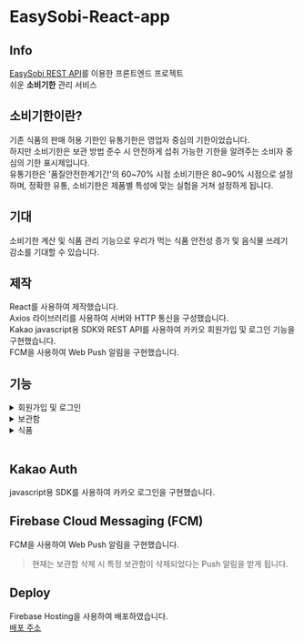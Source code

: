 # EasySobi-React-app

## Info

[EasySobi REST API](https://github.com/YehyeokBang/EasySobi-Server)를 이용한 프론트엔드 프로젝트  
쉬운 <b>소비기한</b> 관리 서비스

## 소비기한이란?

기존 식품의 판매 허용 기한인 유통기한은 영업자 중심의 기한이었습니다.  
하지만 소비기한은 보관 방법 준수 시 안전하게 섭취 가능한
기한을 알려주는 소비자 중심의 기한 표시제입니다.  
유통기한은 '품질안전한계기간'의 60~70% 시점 소비기한은 80~90% 시점으로 설정하며, 정확한 유통, 소비기한은 제품별 특성에 맞는 실험을 거쳐 설정하게 됩니다.

## 기대

소비기한 계산 및 식품 관리 기능으로 우리가 먹는
식품 안전성 증가 및 음식물 쓰레기 감소를 기대할 수 있습니다.

## 제작

React를 사용하여 제작했습니다.  
Axios 라이브러리를 사용하여 서버와 HTTP 통신을 구성했습니다.  
Kakao javascript용 SDK와 REST API를 사용하여 카카오 회원가입 및 로그인 기능을 구현했습니다.  
FCM을 사용하여 Web Push 알림을 구현했습니다.

## 기능

<details>
<summary>회원가입 및 로그인</summary>

- 카카오 로그인 API를 사용하여 회원 관리
- 처음 로그인한 유저도 별도의 회원가입 과정없이 서비스를 이용할 수 있습니다.  
  (처음 온 유저는 자동 회원가입 후 로그인, 회원인 유저는 로그인)

1. 첫 화면  
   <img src="img/login.png" alt="loginImg" width=310 height=460></br>
2. 로그인  
   <img src="img/kakaoLogin.png" alt="kakaoLoginImg" width=310 height=370></br>
3. 완료  
<img src="img/main.png" alt="mainImg" width=310 height=460></br>
</details>

<details>
<summary>보관함</summary>

- 보관함 조회/생성/수정/삭제
- 보관함 삭제시 Push 알람 기능

1. 메인 화면 (조회)  
   <img src="img/main2.png" alt="main2Img" width=310 height=460></br>
   <img src="img/inventory.png" alt="inventoryImg" width=310 height=460></br>
2. 생성  
   <img src="img/create.png" alt="createImg" width=310 height=460></br>
3. 수정  
   <img src="img/update.png" alt="updateImg" width=310 height=150></br>
4. 삭제  
   <img src="img/delete.png" alt="deleteImg" width=310 height=460></br>
5. 삭제시 Push 알람  
   <img src="img/push.png" alt="pushImg" width=310 height=460></br>
6. 소비기한 만료 임박 식품 데이터

- 소비기한이 일주일 남은 식품 정보
- 해당 보관함에 저장된 식품 개수 정보  
<img src="img/expDate.png" alt="expDateImg" width=310 height=220></br>
</details>

<details>
<summary>식품</summary>

- 보관함 내 식품 조회/생성/수정/삭제
- 식품 소비기한 만료시 Push 알림(준비 중)

1. 보관함 화면 (조회)  
   <img src="img/inventory.png" alt="inventoryImg" width=310 height=460></br>
   <img src="img/item.png" alt="itemImg" width=310 height=380></br>
2. 생성  
   <img src="img/createItem.png" alt="createItemImg" width=310 height=270></br>
3. 수정  
   <img src="img/updateItem.png" alt="updateItemImg" width=310 height=280></br>
4. 삭제  
<img src="img/deleteItem.png" alt="deleteItemImg" width=310 height=380></br>
</details><br />

## Kakao Auth

javascript용 SDK를 사용하여 카카오 로그인을 구현했습니다.

## Firebase Cloud Messaging (FCM)

FCM을 사용하여 Web Push 알림을 구현했습니다.

> 현재는 보관함 삭제 시 특정 보관함이 삭제되었다는 Push 알림을 받게 됩니다.

## Deploy

Firebase Hosting을 사용하여 배포하였습니다. <br />
[배포 주소](https://easysobi-59729.web.app/)
